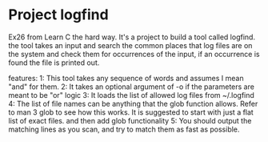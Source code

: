 # Project logfind

Ex26 from Learn C the hard way.
It's a project to build a tool called logfind.
the tool takes an input and search the common places that log files are on the system and check them for occurrences of the input, if an occurrence is found the file is printed out.

features:
  1: This tool takes any sequence of words and assumes I mean "and" for them.
  2: It takes an optional argument of -o if the parameters are meant to be "or" logic 
  3: It loads the list of allowed log files from ~/.logfind
  4: The list of file names can be anything that the glob function allows. Refer to man 3 glob to see how this works. It is suggested to start with just a flat list of exact files. and then add glob functionality
  5: You should output the matching lines as you scan, and try to match them as fast as possible.


